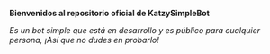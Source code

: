 **Bienvenidos al repositorio oficial de KatzySimpleBot**

*Es un bot simple que está en desarrollo y es público para cualquier persona, ¡Así que no dudes en probarlo!*
